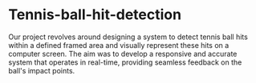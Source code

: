 # Tennis-ball-hit-detection
 Our project revolves around designing a system to detect tennis ball hits within a defined framed area and visually represent these hits on a computer screen. The aim was to develop a responsive and accurate system that operates in real-time, providing seamless feedback on the ball's impact points.
